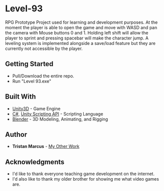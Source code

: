 # Level-93

RPG Prototype Project used for learning and development purposes. At the moment the player is able to open the game and move with WASD and pan the camera with Mouse buttons 0 and 1. Holding left shift will allow the player to sprint and pressing spacebar will make the character jump. A leveling system is implemented alongside a save/load feature but they are currently not accessible by the player.

## Getting Started

-   Pull/Download the entire repo.
-   Run "Level 93.exe"

## Built With

-   [Unity3D](https://unity.com/) - Game Engine
-   [C#](https://docs.microsoft.com/en-us/dotnet/csharp/), [Unity Scripting API](https://docs.unity3d.com/ScriptReference/) - Scripting Language
-   [Blender](https://docs.blender.org/manual/en/latest/) - 3D Modeling, Animating, and Rigging

## Author

-   **Tristan Marcus** - [My Other Work](https://github.com/Tristan-Marcus)

## Acknowledgments

-   I'd like to thank everyone teaching game development on the internet.
-   I'd also like to thank my older brother for showing me what video games are.

